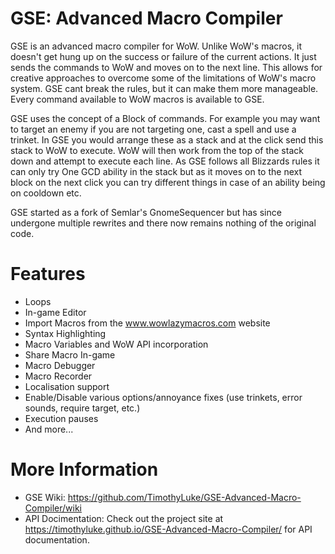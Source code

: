 # GSE: Advanced Macro Compiler
GSE is an advanced macro compiler for WoW.  Unlike WoW's macros, it doesn't get hung up on the success or failure of the current actions.  It just sends the commands to WoW and moves on to the next line.  This allows for creative approaches to overcome some of the limitations of WoW's macro system.  GSE cant break the rules, but it can make them more manageable. Every command available to WoW macros is available to GSE.

GSE uses the concept of a Block of commands.  For example you may want to target an enemy if you are not targeting one, cast a spell and use a trinket.  In GSE you would arrange these as a stack and at the click send this stack to WoW to execute.  WoW will then work from the top of the stack down and attempt to execute each line.  As GSE follows all Blizzards rules it can only try One GCD ability in the stack but as it moves on to the next block on the next click you can try different things in case of an ability being on cooldown etc.

GSE started as a fork of Semlar's GnomeSequencer but has since undergone multiple rewrites and there now remains nothing of the original code.
 
# Features
- Loops
- In-game Editor
- Import Macros from the www.wowlazymacros.com website
- Syntax Highlighting
- Macro Variables and WoW API incorporation
- Share Macro In-game
- Macro Debugger
- Macro Recorder
- Localisation support
- Enable/Disable various options/annoyance fixes (use trinkets, error sounds, require target, etc.)
- Execution pauses
- And more...

# More Information
- GSE Wiki: https://github.com/TimothyLuke/GSE-Advanced-Macro-Compiler/wiki
- API Docimentation: Check out the project site at https://timothyluke.github.io/GSE-Advanced-Macro-Compiler/ for API documentation.
